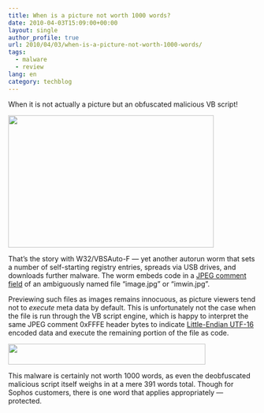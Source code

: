 ```yaml
---
title: When is a picture not worth 1000 words?
date: 2010-04-03T15:09:00+00:00
layout: single
author_profile: true
url: 2010/04/03/when-is-a-picture-not-worth-1000-words/
tags:
  - malware
  - review
lang: en
category: techblog
---
```

When it is not actually a picture but an obfuscated malicious VB script!

<div>
  <a href="http://2.bp.blogspot.com/_vaUVXcmC3OI/S7dSUqBHhII/AAAAAAAABdQ/GB_-vXFjoRw/s1600-h/image-preview.png" imageanchor="1"><img border="0" height="268" src="http://2.bp.blogspot.com/_vaUVXcmC3OI/S7dSUqBHhII/AAAAAAAABdQ/GB_-vXFjoRw/s640/image-preview.png" width="417" /></a>
</div>

That’s the story with W32/VBSAuto-F — yet another autorun worm that sets a number of self-starting registry entries, spreads via USB drives, and downloads further malware. The worm embeds code in a <a href="http://en.wikipedia.org/wiki/JPEG#Syntax_and_structure" target="_blank">JPEG comment field</a> of an ambiguously named file “image.jpg” or “imwin.jpg”.

Previewing such files as images remains innocuous, as picture viewers tend not to _execute_ meta data by default. This is unfortunately not the case when the file is run through the VB script engine, which is happy to interpret the same JPEG comment 0xFFFE header bytes to indicate <a href="http://www.ietf.org/rfc/rfc2781.txt" target="_blank">Little-Endian UTF-16</a> encoded data and execute the remaining portion of the file as code.

<div>
  <a href="http://2.bp.blogspot.com/_vaUVXcmC3OI/S7dST7WGX0I/AAAAAAAABdM/MruZwYM02xs/s1600-h/image-hex.png" imageanchor="1"><img border="0" height="42" src="http://2.bp.blogspot.com/_vaUVXcmC3OI/S7dST7WGX0I/AAAAAAAABdM/MruZwYM02xs/s400/image-hex.png" width="400" /></a>
</div>

This malware is certainly not worth 1000 words, as even the deobfuscated malicious script itself weighs in at a mere 391 words total. Though for Sophos customers, there is one word that applies appropriately — protected.